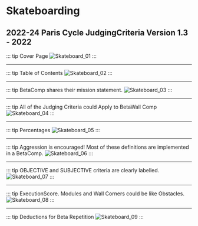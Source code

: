 # Skateboarding

## 2022-24 Paris Cycle JudgingCriteria Version 1.3 - 2022

::: tip Cover Page
![Skateboard_01](/Skateboard_01.png)
:::

---

::: tip Table of Contents
![Skateboard_02](/Skateboard_02.png)
:::

---

::: tip BetaComp shares their mission statement.
![Skateboard_03](/Skateboard_03.png)
:::

---

::: tip All of the Judging Criteria could Apply to BetaWall Comp
![Skateboard_04](/Skateboard_04.png)
:::

---

::: tip Percentages 
![Skateboard_05](/Skateboard_05.png)
:::

---

::: tip Aggression is encouraged! Most of these definitions are implemented in a BetaComp.
![Skateboard_06](/Skateboard_06.png)
:::

---

::: tip OBJECTIVE and SUBJECTIVE criteria are clearly labelled.
![Skateboard_07](/Skateboard_07.png)
:::

---

::: tip ExecutionScore. Modules and Wall Corners could be like Obstacles.
![Skateboard_08](/Skateboard_08.png)
:::

---

::: tip Deductions for Beta Repetition 
![Skateboard_09](/Skateboard_09.png)
:::
